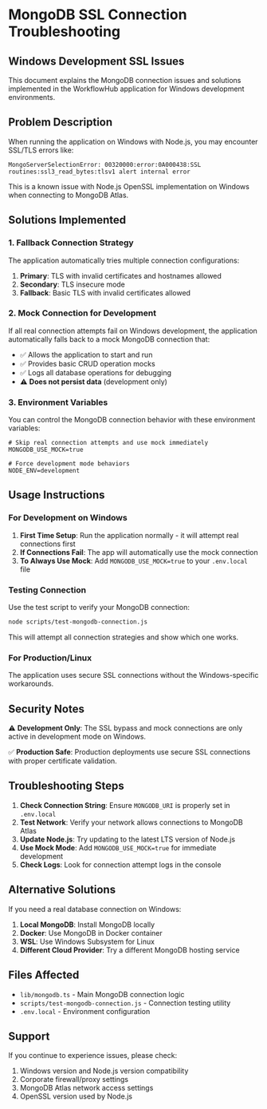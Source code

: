 # MongoDB SSL Connection Troubleshooting

## Windows Development SSL Issues

This document explains the MongoDB connection issues and solutions implemented in the WorkflowHub application for Windows development environments.

## Problem Description

When running the application on Windows with Node.js, you may encounter SSL/TLS errors like:

```
MongoServerSelectionError: 00320000:error:0A000438:SSL routines:ssl3_read_bytes:tlsv1 alert internal error
```

This is a known issue with Node.js OpenSSL implementation on Windows when connecting to MongoDB Atlas.

## Solutions Implemented

### 1. Fallback Connection Strategy

The application automatically tries multiple connection configurations:

1. **Primary**: TLS with invalid certificates and hostnames allowed
2. **Secondary**: TLS insecure mode
3. **Fallback**: Basic TLS with invalid certificates allowed

### 2. Mock Connection for Development

If all real connection attempts fail on Windows development, the application automatically falls back to a mock MongoDB connection that:

- ✅ Allows the application to start and run
- ✅ Provides basic CRUD operation mocks
- ✅ Logs all database operations for debugging
- ⚠️ **Does not persist data** (development only)

### 3. Environment Variables

You can control the MongoDB connection behavior with these environment variables:

```env
# Skip real connection attempts and use mock immediately
MONGODB_USE_MOCK=true

# Force development mode behaviors
NODE_ENV=development
```

## Usage Instructions

### For Development on Windows

1. **First Time Setup**: Run the application normally - it will attempt real connections first
2. **If Connections Fail**: The app will automatically use the mock connection
3. **To Always Use Mock**: Add `MONGODB_USE_MOCK=true` to your `.env.local` file

### Testing Connection

Use the test script to verify your MongoDB connection:

```bash
node scripts/test-mongodb-connection.js
```

This will attempt all connection strategies and show which one works.

### For Production/Linux

The application uses secure SSL connections without the Windows-specific workarounds.

## Security Notes

⚠️ **Development Only**: The SSL bypass and mock connections are only active in development mode on Windows.

✅ **Production Safe**: Production deployments use secure SSL connections with proper certificate validation.

## Troubleshooting Steps

1. **Check Connection String**: Ensure `MONGODB_URI` is properly set in `.env.local`
2. **Test Network**: Verify your network allows connections to MongoDB Atlas
3. **Update Node.js**: Try updating to the latest LTS version of Node.js
4. **Use Mock Mode**: Add `MONGODB_USE_MOCK=true` for immediate development
5. **Check Logs**: Look for connection attempt logs in the console

## Alternative Solutions

If you need a real database connection on Windows:

1. **Local MongoDB**: Install MongoDB locally
2. **Docker**: Use MongoDB in Docker container
3. **WSL**: Use Windows Subsystem for Linux
4. **Different Cloud Provider**: Try a different MongoDB hosting service

## Files Affected

- `lib/mongodb.ts` - Main MongoDB connection logic
- `scripts/test-mongodb-connection.js` - Connection testing utility
- `.env.local` - Environment configuration

## Support

If you continue to experience issues, please check:

1. Windows version and Node.js version compatibility
2. Corporate firewall/proxy settings
3. MongoDB Atlas network access settings
4. OpenSSL version used by Node.js
